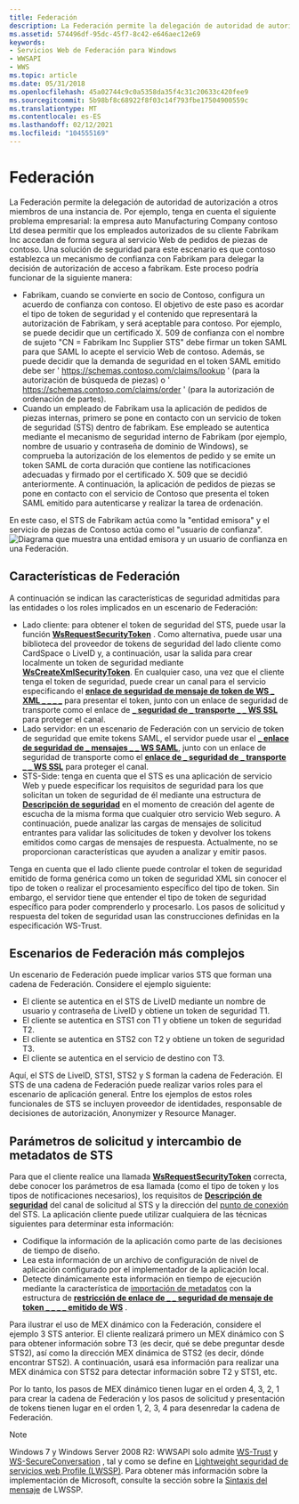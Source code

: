 ```yaml
---
title: Federación
description: La Federación permite la delegación de autoridad de autorización a otros miembros de una instancia de.
ms.assetid: 574496df-95dc-45f7-8c42-e646aec12e69
keywords:
- Servicios Web de Federación para Windows
- WWSAPI
- WWS
ms.topic: article
ms.date: 05/31/2018
ms.openlocfilehash: 45a02744c9c0a5358da35f4c31c20633c420fee9
ms.sourcegitcommit: 5b98bf8c68922f8f03c14f793fbe17504900559c
ms.translationtype: MT
ms.contentlocale: es-ES
ms.lasthandoff: 02/12/2021
ms.locfileid: "104555169"
---
```

# <a name="federation"></a>Federación

La Federación permite la delegación de autoridad de autorización a otros miembros de una instancia de. Por ejemplo, tenga en cuenta el siguiente problema empresarial: la empresa auto Manufacturing Company contoso Ltd desea permitir que los empleados autorizados de su cliente Fabrikam Inc accedan de forma segura al servicio Web de pedidos de piezas de contoso. Una solución de seguridad para este escenario es que contoso establezca un mecanismo de confianza con Fabrikam para delegar la decisión de autorización de acceso a fabrikam. Este proceso podría funcionar de la siguiente manera:

-   Fabrikam, cuando se convierte en socio de Contoso, configura un acuerdo de confianza con contoso. El objetivo de este paso es acordar el tipo de token de seguridad y el contenido que representará la autorización de Fabrikam, y será aceptable para contoso. Por ejemplo, se puede decidir que un certificado X. 509 de confianza con el nombre de sujeto "CN = Fabrikam Inc Supplier STS" debe firmar un token SAML para que SAML lo acepte el servicio Web de contoso. Además, se puede decidir que la demanda de seguridad en el token SAML emitido debe ser ' https://schemas.contoso.com/claims/lookup ' (para la autorización de búsqueda de piezas) o ' https://schemas.contoso.com/claims/order ' (para la autorización de ordenación de partes).
-   Cuando un empleado de Fabrikam usa la aplicación de pedidos de piezas internas, primero se pone en contacto con un servicio de token de seguridad (STS) dentro de fabrikam. Ese empleado se autentica mediante el mecanismo de seguridad interno de Fabrikam (por ejemplo, nombre de usuario y contraseña de dominio de Windows), se comprueba la autorización de los elementos de pedido y se emite un token SAML de corta duración que contiene las notificaciones adecuadas y firmado por el certificado X. 509 que se decidió anteriormente. A continuación, la aplicación de pedidos de piezas se pone en contacto con el servicio de Contoso que presenta el token SAML emitido para autenticarse y realizar la tarea de ordenación.

En este caso, el STS de Fabrikam actúa como la "entidad emisora" y el servicio de piezas de Contoso actúa como el "usuario de confianza". ![Diagrama que muestra una entidad emisora y un usuario de confianza en una Federación.](images/stsmodel.png)

## <a name="federation-features"></a>Características de Federación

A continuación se indican las características de seguridad admitidas para las entidades o los roles implicados en un escenario de Federación:

-   Lado cliente: para obtener el token de seguridad del STS, puede usar la función [**WsRequestSecurityToken**](/windows/desktop/api/WebServices/nf-webservices-wsrequestsecuritytoken) . Como alternativa, puede usar una biblioteca del proveedor de tokens de seguridad del lado cliente como CardSpace o LiveID y, a continuación, usar la salida para crear localmente un token de seguridad mediante [**WsCreateXmlSecurityToken**](/windows/desktop/api/WebServices/nf-webservices-wscreatexmlsecuritytoken). En cualquier caso, una vez que el cliente tenga el token de seguridad, puede crear un canal para el servicio especificando el [**enlace de seguridad de mensaje de token de WS \_ XML \_ \_ \_ \_**](/windows/desktop/api/WebServices/ns-webservices-ws_xml_token_message_security_binding) para presentar el token, junto con un enlace de seguridad de transporte como el enlace de [**\_ seguridad de \_ transporte \_ \_ WS SSL**](/windows/desktop/api/WebServices/ns-webservices-ws_ssl_transport_security_binding) para proteger el canal.
-   Lado servidor: en un escenario de Federación con un servicio de token de seguridad que emite tokens SAML, el servidor puede usar el [**\_ enlace de seguridad de \_ mensajes \_ \_ WS SAML**](/windows/desktop/api/WebServices/ns-webservices-ws_saml_message_security_binding), junto con un enlace de seguridad de transporte como el [**enlace de \_ seguridad de \_ transporte \_ \_ WS SSL**](/windows/desktop/api/WebServices/ns-webservices-ws_ssl_transport_security_binding) para proteger el canal.
-   STS-Side: tenga en cuenta que el STS es una aplicación de servicio Web y puede especificar los requisitos de seguridad para los que solicitan un token de seguridad de él mediante una estructura de [**Descripción de seguridad**](/windows/desktop/api/WebServices/ns-webservices-ws_security_description) en el momento de creación del agente de escucha de la misma forma que cualquier otro servicio Web seguro. A continuación, puede analizar las cargas de mensajes de solicitud entrantes para validar las solicitudes de token y devolver los tokens emitidos como cargas de mensajes de respuesta. Actualmente, no se proporcionan características que ayuden a analizar y emitir pasos.

Tenga en cuenta que el lado cliente puede controlar el token de seguridad emitido de forma genérica como un token de seguridad XML sin conocer el tipo de token o realizar el procesamiento específico del tipo de token. Sin embargo, el servidor tiene que entender el tipo de token de seguridad específico para poder comprenderlo y procesarlo. Los pasos de solicitud y respuesta del token de seguridad usan las construcciones definidas en la especificación WS-Trust.

## <a name="more-complex-federation-scenarios"></a>Escenarios de Federación más complejos

Un escenario de Federación puede implicar varios STS que forman una cadena de Federación. Considere el ejemplo siguiente:

-   El cliente se autentica en el STS de LiveID mediante un nombre de usuario y contraseña de LiveID y obtiene un token de seguridad T1.
-   El cliente se autentica en STS1 con T1 y obtiene un token de seguridad T2.
-   El cliente se autentica en STS2 con T2 y obtiene un token de seguridad T3.
-   El cliente se autentica en el servicio de destino con T3.

Aquí, el STS de LiveID, STS1, STS2 y S forman la cadena de Federación. El STS de una cadena de Federación puede realizar varios roles para el escenario de aplicación general. Entre los ejemplos de estos roles funcionales de STS se incluyen proveedor de identidades, responsable de decisiones de autorización, Anonymizer y Resource Manager.

## <a name="sts-request-parameters-and-metadata-exchange"></a>Parámetros de solicitud y intercambio de metadatos de STS

Para que el cliente realice una llamada [**WsRequestSecurityToken**](/windows/desktop/api/WebServices/nf-webservices-wsrequestsecuritytoken) correcta, debe conocer los parámetros de esa llamada (como el tipo de token y los tipos de notificaciones necesarios), los requisitos de [**Descripción de seguridad**](/windows/desktop/api/WebServices/ns-webservices-ws_security_description) del canal de solicitud al STS y la dirección del [punto de conexión](endpoint-address.md) del STS. La aplicación cliente puede utilizar cualquiera de las técnicas siguientes para determinar esta información:

-   Codifique la información de la aplicación como parte de las decisiones de tiempo de diseño.
-   Lea esta información de un archivo de configuración de nivel de aplicación configurado por el implementador de la aplicación local.
-   Detecte dinámicamente esta información en tiempo de ejecución mediante la característica de [importación de metadatos](metadata-import.md) con la estructura de [**restricción de enlace de \_ \_ seguridad de mensaje de token \_ \_ \_ \_ emitido de WS**](/windows/desktop/api/WebServices/ns-webservices-ws_issued_token_message_security_binding_constraint) .

Para ilustrar el uso de MEX dinámico con la Federación, considere el ejemplo 3 STS anterior. El cliente realizará primero un MEX dinámico con S para obtener información sobre T3 (es decir, qué se debe preguntar desde STS2), así como la dirección MEX dinámica de STS2 (es decir, dónde encontrar STS2). A continuación, usará esa información para realizar una MEX dinámica con STS2 para detectar información sobre T2 y STS1, etc.

Por lo tanto, los pasos de MEX dinámico tienen lugar en el orden 4, 3, 2, 1 para crear la cadena de Federación y los pasos de solicitud y presentación de tokens tienen lugar en el orden 1, 2, 3, 4 para desenredar la cadena de Federación.

> [!Note]  
> Windows 7 y Windows Server 2008 R2: WWSAPI solo admite [WS-Trust](https://specs.xmlsoap.org/ws/2005/02/trust/WS-Trust.pdf) y [WS-SecureConversation](https://specs.xmlsoap.org/ws/2005/02/sc/WS-SecureConversation.pdf) , tal y como se define en [Lightweight seguridad de servicios web Profile (LWSSP)](/openspecs/windows_protocols/ms-lwssp/376af2f8-f4fe-4577-bfd5-370ac12cac2e). Para obtener más información sobre la implementación de Microsoft, consulte la sección sobre la [Sintaxis del mensaje](/openspecs/windows_protocols/ms-lwssp/d4f0f509-e14a-47b5-81e8-ade06a51d1ed) de LWSSP.

 

 

 